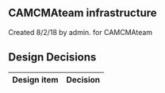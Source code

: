## CAMCMAteam infrastructure

Created 8/2/18 by admin. for CAMCMAteam


## Design Decisions
| Design item                | Decision|
| :----------------------------------- | :--------------------------------------------------------------------------------|
